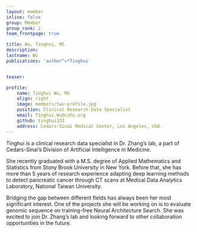 ```yaml
---
layout: member
inline: false
group: Member
group_rank: 2
team_frontpage: true

title: Wu, Tinghui, MS
description:
lastname: Wu
publications: 'author^=*Tinghui'


teaser:

profile:
    name: Tinghui Wu, MS
    align: right
    image: members/twu-profile.jpg
    position: Clinical Research Data Specialist
    email: Tinghui.Wu@cshs.org
    github: tinghui333
    address: Cedars-Sinai Medical Center, Los Angeles, USA.
---
```


Tinghui is a clinical research data specialist in Dr. Zhang’s lab, a part of Cedars-Sinai’s Division of Artificial Intelligence in Medicine.

She recently graduated with a M.S. degree of Applied Mathematics and Statistics from Stony Brook University in New York. Before that, she has more than 5 years of research experience adapting deep learning methods to detect pancreatic cancer through CT scans at Medical Data Analytics Laboratory, National Taiwan University.

Bridging the gap between different fields has always been her most significant interest. One of the projects she will be working on is to evaluate genomic sequence on training-free Neural Architecture Search. She was excited to join Dr. Zhang’s lab and looking forward to other collaboration opportunities in the future.

